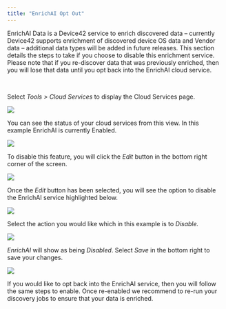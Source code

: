 ```yaml
---
title: "EnrichAI Opt Out"
---
```


EnrichAI Data is a Device42 service to enrich discovered data – currently Device42 supports enrichment of discovered device OS data and Vendor data – additional data types will be added in future releases. This section details the steps to take if you choose to disable this enrichment service. Please note that if you re-discover data that was previously enriched, then you will lose that data until you opt back into the EnrichAI cloud service.

 

Select _Tools > Cloud Services_ to display the Cloud Services page.

![](/assets/images/Optout1.png)

You can see the status of your cloud services from this view. In this example EnrichAI is currently Enabled.

![](/assets/images/Optout2.png)

To disable this feature, you will click the _Edit_ button in the bottom right corner of the screen.

![](/assets/images/Optout3.png)

Once the _Edit_ button has been selected, you will see the option to disable the EnrichAI service highlighted below.

![](/assets/images/Optout4.png)

Select the action you would like which in this example is to _Disable._

![](/assets/images/Optout5.png)

_EnrichAI_ will show as being _Disabled_. Select _Save_ in the bottom right to save your changes.

![](/assets/images/Optout6-1.png)

If you would like to opt back into the EnrichAI service, then you will follow the same steps to enable. Once re-enabled we recommend to re-run your discovery jobs to ensure that your data is enriched.
